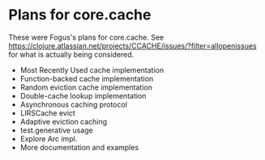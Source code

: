 # Plans for core.cache

These were Fogus's plans for core.cache. See https://clojure.atlassian.net/projects/CCACHE/issues/?filter=allopenissues for what is actually being considered.

 * Most Recently Used cache implementation
 * Function-backed cache implementation
 * Random eviction cache implementation
 * Double-cache lookup implementation
 * Asynchronous caching protocol
 * LIRSCache evict
 * Adaptive eviction caching
 * test.generative usage
 * Explore Arc impl.
 * More documentation and examples
